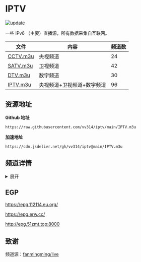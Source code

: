 # IPTV

<a href="https://github.com/vv314/iptv"><img src="https://img.shields.io/github/last-commit/vv314/iptv/main?label=update" alt="update"></a>

一些 IPv6 （主要）直播源，所有数据采集自互联网。

| 文件 | 内容 | 频道数 |
| ---- | ----- | --- |
| [CCTV.m3u](https://raw.githubusercontent.com/vv314/iptv/main/m3u/CCTV.m3u) | 央视频道 | 24 |
| [SATV.m3u](https://raw.githubusercontent.com/vv314/iptv/main/m3u/SATV.m3u) | 卫视频道 | 42 |
| [DTV.m3u](https://raw.githubusercontent.com/vv314/iptv/main/m3u/DTV.m3u) | 数字频道 | 30 |
| [IPTV.m3u](https://raw.githubusercontent.com/vv314/iptv/main/m3u/IPTV.m3u) | 央视频道+卫视频道+数字频道 | 96 |

## 资源地址

**Github 地址**

```
https://raw.githubusercontent.com/vv314/iptv/main/IPTV.m3u
```

**加速地址**

```
https://cdn.jsdelivr.net/gh/vv314/iptv@main/IPTV.m3u
```

## 频道详情
<details>
<summary>展开</summary>

### 央视频道（24）

```
https://raw.githubusercontent.com/vv314/iptv/main/m3u/CCTV.m3u
```

CCTV-1 综合、CCTV-2 财经、CCTV-3 综艺、CCTV-4 中文国际、CCTV-5 体育、CCTV-5+ 体育赛事、CCTV-6 电影、CCTV-7 国防军事、CCTV-8 电视剧、CCTV-9 纪录、CCTV-10 科教、CCTV-11 戏曲、CCTV-12 社会与法、CCTV-13 新闻、CCTV-14 少儿、CCTV-15 音乐、CCTV-16 奥林匹克、CCTV-17 农业农村、CGTN英语、CGTN记录、CGTN俄语、CGTN法语、CGTN西语、CGTN阿语

### 卫视频道（42）

```
https://raw.githubusercontent.com/vv314/iptv/main/m3u/SATV.m3u
```

北京卫视、湖南卫视、东方卫视、四川卫视、天津卫视、安徽卫视、山东卫视、深圳卫视、广东卫视、广西卫视、江苏卫视、江西卫视、河北卫视、河南卫视、浙江卫视、海南卫视、湖北卫视、山西卫视、东南卫视、贵州卫视、辽宁卫视、重庆卫视、黑龙江卫视、内蒙古卫视、宁夏卫视、陕西卫视、吉林卫视、甘肃卫视、云南卫视、三沙卫视、青海卫视、新疆卫视、西藏卫视、兵团卫视、延边卫视、安多卫视、厦门卫视、康巴卫视、大湾区卫视、CETV-1、CETV-2、CETV-4

### 数字频道（30）

```
https://raw.githubusercontent.com/vv314/iptv/main/m3u/DTV.m3u
```

山东教育、纪实人文、纪实科教、劲爆体育、乐游频道、欢笑剧场、都市剧场、金色学堂、卡酷少儿、金鹰卡通、金鹰纪实、快乐垂钓、茶友频道、游戏风云、动漫秀场、嘉佳卡通、哒啵赛事、哒啵电竞、优漫卡通、哈哈炫动、黑莓动画、黑莓电影、求索纪录、求索生活、求索动物、求索科学、睛彩竞技、睛彩篮球、睛彩青少、睛彩广场舞
</details>

## EGP

https://epg.112114.eu.org/

https://epg.erw.cc/

http://epg.51zmt.top:8000


## 致谢

频道源：[fanmingming/live](https://github.com/fanmingming/live)
